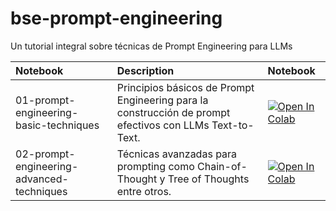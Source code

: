 # bse-prompt-engineering
Un tutorial integral sobre técnicas de Prompt Engineering para LLMs

| Notebook                                                                                       | Description                                                                                                                                                                                                  | Notebook                                                                                                                                                         |  
|:-------------------------------------------------------------------------------------------|:-------------------------------------------------------------------------------------------------------------------------------------------------------------------------------------------------------------|:-----------------------------------------------------------------------------------------------------------------------------------------------------------------|
| 01-prompt-engineering-basic-techniques | Principios básicos de Prompt Engineering para la construcción de prompt efectivos con LLMs Text-to-Text. | [![Open In Colab](https://colab.research.google.com/assets/colab-badge.svg)](https://drive.google.com/file/d/1xAdKzH32jqO6zgaNYtlC3GvHAHA7VzzW/view?usp=sharing) |
| 02-prompt-engineering-advanced-techniques | Técnicas avanzadas para prompting como Chain-of-Thought y Tree of Thoughts entre otros. | [![Open In Colab](https://colab.research.google.com/assets/colab-badge.svg)](https://drive.google.com/file/d/13XKesWpBN0kk7I0gkqzNRyGwt0aCbugC/view?usp=sharing) |
